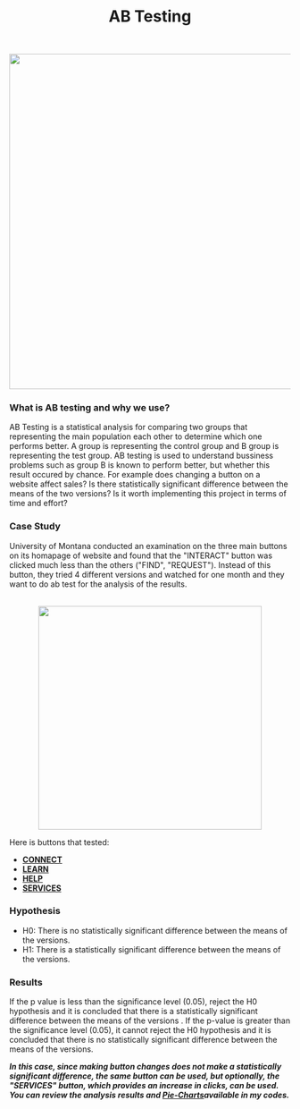 <h1 align="center">
  AB Testing
</h1>
</br>
<p align="center">
<img src="https://www.uxmatters.com/mt/archives/2022/09/images/ABTesting_Fig2.png" width="600"/>
</p>

<h3>What is AB testing and why we use?</h3>
<p>
AB Testing is a statistical analysis for comparing two groups that representing the main population each other to determine which one performs better. A group is representing the control group and B group is representing the test group. AB testing is used to understand bussiness problems such as group B is known to perform better, but whether this result occured by chance. For example does changing a button on a website affect sales? Is there statistically significant difference between the means of the two versions? Is it worth implementing this project in terms of time and effort?
</p>
<h3>Case Study</h3>
University of Montana conducted an examination on the three main buttons on its homapage of website and found that the "INTERACT" button was clicked much less than the others ("FIND", "REQUEST"). Instead of this button, they tried 4 different versions and watched for one month and they want to do ab test for the analysis of the results.
</br>
</br>
<p align="center">
<img src="https://quod.lib.umich.edu/w/weave/images/12535642.0001.101-00000001.png" width="400"/>
</p>

Here is buttons that tested: 
<ul>
  <li><a href="https://quod.lib.umich.edu/w/weave/images/12535642.0001.101-00000004.png"><strong>CONNECT</strong></a></li>
  <li><a href="https://quod.lib.umich.edu/w/weave/images/12535642.0001.101-00000005.png"><strong>LEARN</strong></a></li>
  <li><a href="https://quod.lib.umich.edu/w/weave/images/12535642.0001.101-00000006.png"><strong>HELP</strong></a></li>
  <li><a href="https://quod.lib.umich.edu/w/weave/images/12535642.0001.101-00000007.png"><strong>SERVICES</strong></a></li>
</ul>

<h3>Hypothesis</h3>
<ul>
          <li>H0: There is no statistically significant difference between the means of the versions.</li>
          <li>H1: There is a statistically significant difference between the means of the versions.</li>
</ul>

<h3>Results</h3>
<p>
If the p value is less than the significance level (0.05), reject the H0 hypothesis and it is concluded that there is a statistically significant difference between
the means of the versions . If the p-value is greater than the significance level (0.05), it cannot reject the H0 hypothesis and it is concluded that there is no  statistically significant difference between the means of the versions.

<strong><i>In this case, since making button changes does not make a statistically significant difference, the same button can be used, but optionally, the "SERVICES" button, which provides an increase in clicks, can be used. You can review the analysis results and <a href="https://github.com/boratutumluer/ab-test/blob/master/visualization/pie_charts.png">Pie-Charts</a>available in my codes.</i></strong>


</p>

